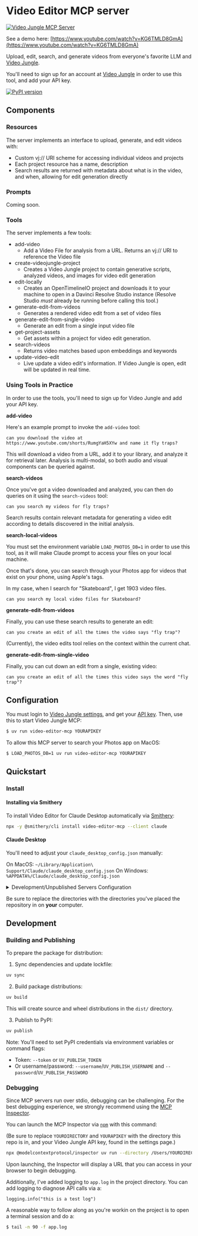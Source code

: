 # Video Editor MCP server

[![Video Jungle MCP Server](./assets/create-edit.png)](https://www.video-jungle.com)

See a demo here: [https://www.youtube.com/watch?v=KG6TMLD8GmA](https://www.youtube.com/watch?v=KG6TMLD8GmA)

Upload, edit, search, and generate videos from everyone's favorite LLM and [Video Jungle](https://www.video-jungle.com/).

You'll need to sign up for an account at [Video Jungle](https://app.video-jungle.com/register) in order to use this tool, and add your API key.

[![PyPI version](https://badge.fury.io/py/video-editor-mcp.svg)](https://badge.fury.io/py/video-editor-mcp)

## Components

### Resources

The server implements an interface to upload, generate, and edit videos with:
- Custom vj:// URI scheme for accessing individual videos and projects
- Each project resource has a name, description
- Search results are returned with metadata about what is in the video, and when, allowing for edit generation directly

### Prompts

Coming soon.

### Tools

The server implements a few tools:
- add-video
  - Add a Video File for analysis from a URL. Returns an vj:// URI to reference the Video file
- create-videojungle-project
  - Creates a Video Jungle project to contain generative scripts, analyzed videos, and images for video edit generation
- edit-locally
  - Creates an OpenTimelineIO project and downloads it to your machine to open in a Davinci Resolve Studio instance (Resolve Studio _must_ already be running before calling this tool.) 
- generate-edit-from-videos
  - Generates a rendered video edit from a set of video files
- generate-edit-from-single-video
  - Generate an edit from a single input video file
- get-project-assets
  - Get assets within a project for video edit generation.
- search-videos
  - Returns video matches based upon embeddings and keywords
- update-video-edit
  - Live update a video edit's information. If Video Jungle is open, edit will be updated in real time.

### Using Tools in Practice

In order to use the tools, you'll need to sign up for Video Jungle and add your API key.

**add-video**

Here's an example prompt to invoke the `add-video` tool:

```
can you download the video at https://www.youtube.com/shorts/RumgYaH5XYw and name it fly traps?
```

This will download a video from a URL, add it to your library, and analyze it for retrieval later. Analysis is multi-modal, so both audio and visual components can be queried against.

**search-videos**

Once you've got a video downloaded and analyzed, you can then do queries on it using the `search-videos` tool:

```
can you search my videos for fly traps?
```

Search results contain relevant metadata for generating a video edit according to details discovered in the initial analysis.

**search-local-videos**

You must set the environment variable `LOAD_PHOTOS_DB=1` in order to use this tool, as it will make Claude prompt to access your files on your local machine.

Once that's done, you can search through your Photos app for videos that exist on your phone, using Apple's tags.

In my case, when I search for "Skateboard", I get 1903 video files.

```
can you search my local video files for Skateboard?
```

**generate-edit-from-videos**

Finally, you can use these search results to generate an edit:

```
can you create an edit of all the times the video says "fly trap"?
```

(Currently), the video edits tool relies on the context within the current chat. 

**generate-edit-from-single-video**

Finally, you can cut down an edit from a single, existing video:

```
can you create an edit of all the times this video says the word "fly trap"?
```

## Configuration

You must login to [Video Jungle settings](https://app.video-jungle.com/profile/settings), and get your [API key](https://app.video-jungle.com/profile/settings). Then, use this to start Video Jungle MCP:

```bash
$ uv run video-editor-mcp YOURAPIKEY
```

To allow this MCP server to search your Photos app on MacOS:

```
$ LOAD_PHOTOS_DB=1 uv run video-editor-mcp YOURAPIKEY
```
## Quickstart

### Install

#### Installing via Smithery

To install Video Editor for Claude Desktop automatically via [Smithery](https://smithery.ai/server/video-editor-mcp):

```bash
npx -y @smithery/cli install video-editor-mcp --client claude
```

#### Claude Desktop

You'll need to adjust your `claude_desktop_config.json` manually:

On MacOS: `~/Library/Application\ Support/Claude/claude_desktop_config.json`
On Windows: `%APPDATA%/Claude/claude_desktop_config.json`

<details>
<details>
  <summary>Published Server Configuration</summary>
  
 ```json
  "mcpServers": {
    "video-editor-mcp": {
      "command": "uvx",
      "args": [
        "video-editor-mcp",
        "YOURAPIKEY"
      ]
    }
  }
  ```
</details>
  <summary>Development/Unpublished Servers Configuration</summary>
  
 ```json
  "mcpServers": {
    "video-editor-mcp": {
      "command": "uv",
      "args": [
        "--directory",
        "/Users/YOURDIRECTORY/video-editor-mcp",
        "run",
        "video-editor-mcp",
        "YOURAPIKEY"
      ]
    }
  }
  ```

  With local Photos app access enabled (search your Photos app):

  ```json
    "video-jungle-mcp": {
      "command": "uv",
      "args": [
        "--directory",
        "/Users/<PATH_TO>/video-jungle-mcp",
        "run",
        "video-editor-mcp",
        "<YOURAPIKEY>"
      ],
     "env": {
	      "LOAD_PHOTOS_DB": "1"
      }
    },
  ```

</details>

Be sure to replace the directories with the directories you've placed the repository in on **your** computer.

## Development

### Building and Publishing

To prepare the package for distribution:

1. Sync dependencies and update lockfile:
```bash
uv sync
```

2. Build package distributions:
```bash
uv build
```

This will create source and wheel distributions in the `dist/` directory.

3. Publish to PyPI:
```bash
uv publish
```

Note: You'll need to set PyPI credentials via environment variables or command flags:
- Token: `--token` or `UV_PUBLISH_TOKEN`
- Or username/password: `--username`/`UV_PUBLISH_USERNAME` and `--password`/`UV_PUBLISH_PASSWORD`

### Debugging

Since MCP servers run over stdio, debugging can be challenging. For the best debugging
experience, we strongly recommend using the [MCP Inspector](https://github.com/modelcontextprotocol/inspector).


You can launch the MCP Inspector via [`npm`](https://docs.npmjs.com/downloading-and-installing-node-js-and-npm) with this command:

(Be sure to replace `YOURDIRECTORY` and `YOURAPIKEY` with the directory this repo is in, and your Video Jungle API key, found in the settings page.)

```bash
npx @modelcontextprotocol/inspector uv run --directory /Users/YOURDIRECTORY/video-editor-mcp video-editor-mcp YOURAPIKEY
```


Upon launching, the Inspector will display a URL that you can access in your browser to begin debugging.

Additionally, I've added logging to `app.log` in the project directory. You can add logging to diagnose API calls via a:

```
logging.info("this is a test log")
```

A reasonable way to follow along as you're workin on the project is to open a terminal session and do a:

```bash
$ tail -n 90 -f app.log
```
